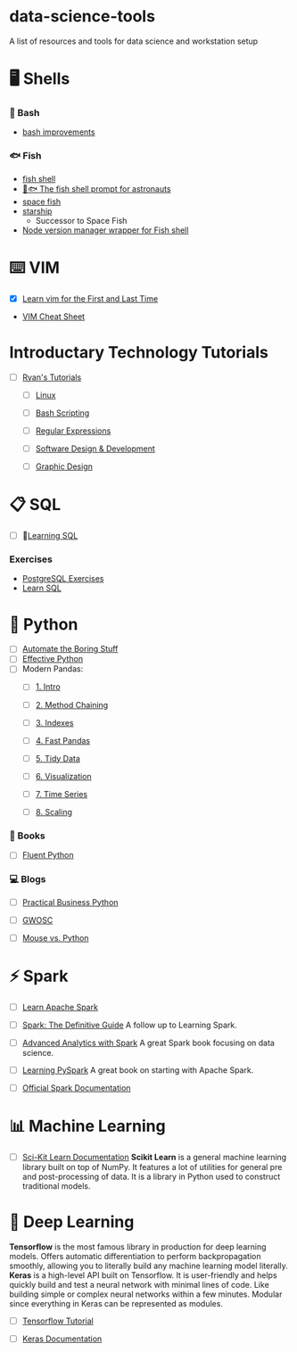 # data-science-tools
A list of resources and tools for data science and workstation setup


# 🖥️ Shells

### 🔨 Bash

- [bash improvements](https://dev.to/thejessleigh/essential-quality-of-life-terminal-improvements-4pa4)


### 🐟 Fish

- [fish shell](https://fishshell.com/docs/current/tutorial.html#tut_why_fish)
- [🚀🐟 The fish shell prompt for astronauts](https://github.com/matchai/spacefish/)
- [space fish](https://spacefish.matchai.me/)
- [starship](https://starship.rs/)
  - Successor to Space Fish
- [Node version manager wrapper for Fish shell ](https://github.com/derekstavis/plugin-nvm)


# ⌨️ VIM

- [x] [Learn vim for the First and Last Time](https://danielmiessler.com/study/vim/)  
- [VIM Cheat Sheet](https://vim.rtorr.com/)  


# Introductary Technology Tutorials

- [ ] [Ryan's Tutorials](https://ryanstutorials.net/)
  - [ ] [Linux](https://ryanstutorials.net/linuxtutorial/)
  - [ ] [Bash Scripting](https://ryanstutorials.net/bash-scripting-tutorial/)
  - [ ] [Regular Expressions](https://ryanstutorials.net/regular-expressions-tutorial/)
  - [ ] [Software Design & Development](https://ryanstutorials.net/software-design-and-development/)
  - [ ] [Graphic Design](https://ryanstutorials.net/graphic-design-tutorial/)


# 📋 SQL

- [ ] 📖[Learning SQL](http://www.r-5.org/files/books/computers/languages/sql/mysql/Alan_Beaulieu-Learning_SQL-EN.pdf)  

### Exercises

- [PostgreSQL Exercises](https://pgexercises.com/questions/basic/)  
- [Learn SQL](https://sqlbolt.com/lesson/introduction)  


# 🐍 Python


- [ ] [Automate the Boring Stuff](https://automatetheboringstuff.com/)   
- [ ] [Effective Python](https://effectivepython.com/)
- [ ] Modern Pandas:  
  - [ ] [1. Intro](https://tomaugspurger.github.io/modern-1-intro)  
  - [ ] [2. Method Chaining](https://tomaugspurger.github.io/method-chaining)  
  - [ ] [3. Indexes](https://tomaugspurger.github.io/modern-3-indexes)  
  - [ ] [4. Fast Pandas](https://tomaugspurger.github.io/modern-4-performance)  
  - [ ] [5. Tidy Data](https://tomaugspurger.github.io/modern-5-tidy)  
  - [ ] [6. Visualization](https://tomaugspurger.github.io/modern-6-visualization)  
  - [ ] [7. Time Series](https://tomaugspurger.github.io/modern-7-timeseries)  
  - [ ] [8. Scaling](https://tomaugspurger.github.io/modern-8-scaling)  


### 📖 Books

- [ ] [Fluent Python](https://evanli.github.io/programming-book-3/Python/Fluent%20Python.pdf)

### 💻 Blogs

- [ ] [Practical Business Python](https://pbpython.com/)
- [ ] [GWOSC](https://www.gw-openscience.org/tutorials/)
- [ ] [Mouse vs. Python](https://www.blog.pythonlibrary.org/)


# ⚡ Spark

- [ ] [Learn Apache Spark](https://runawayhorse001.github.io/LearningApacheSpark/pyspark.pdf)  
- [ ] [Spark: The Definitive Guide](http://shop.oreilly.com/product/0636920034957.do) A follow up to Learning Spark.  
- [ ] [Advanced Analytics with Spark](http://shop.oreilly.com/product/0636920035091.do) A great Spark book focusing on data science.  
- [ ] [Learning PySpark](http://shop.oreilly.com/product/9781786463708.do) A great book on starting with Apache Spark.  
- [ ] [Official Spark Documentation](https://spark.apache.org/docs/2.4.4/)  


# 📊 Machine Learning 
  
- [ ] [Sci-Kit Learn Documentation](https://scikit-learn.org/stable/user_guide.html)  **Scikit Learn** is a general machine learning library built on top of NumPy. It features a lot of utilities for general pre and post-processing of data. It is a library in Python used to construct traditional models.  


# 🤖 Deep Learning
**Tensorflow** is the most famous library in production for deep learning models. Offers automatic differentiation to perform backpropagation smoothly, allowing you to literally build any machine learning model literally.  **Keras** is a high-level API built on Tensorflow. It is user-friendly and helps quickly build and test a neural network with minimal lines of code. Like building simple or complex neural networks within a few minutes. Modular since everything in Keras can be represented as modules.  
- [ ] [Tensorflow Tutorial](https://www.tensorflow.org/tutorials/)  
- [ ] [Keras Documentation](https://keras.io/)  










